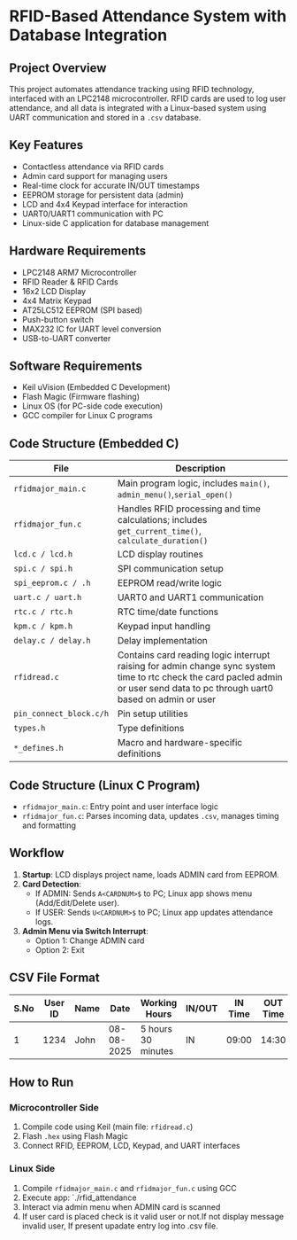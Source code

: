 # RFID-Based Attendance System with Database Integration

## Project Overview
This project automates attendance tracking using RFID technology, interfaced with an LPC2148 microcontroller. RFID cards are used to log user attendance, and all data is integrated with a Linux-based system using UART communication and stored in a `.csv` database.

## Key Features
- Contactless attendance via RFID cards
- Admin card support for managing users
- Real-time clock for accurate IN/OUT timestamps
- EEPROM storage for persistent data (admin)
- LCD and 4x4 Keypad interface for interaction
- UART0/UART1 communication with PC
- Linux-side C application for database management

## Hardware Requirements
- LPC2148 ARM7 Microcontroller
- RFID Reader & RFID Cards
- 16x2 LCD Display
- 4x4 Matrix Keypad
- AT25LC512 EEPROM (SPI based)
- Push-button switch
- MAX232 IC for UART level conversion
- USB-to-UART converter

## Software Requirements
- Keil uVision (Embedded C Development)
- Flash Magic (Firmware flashing)
- Linux OS (for PC-side code execution)
- GCC compiler for Linux C programs

## Code Structure (Embedded C)

| File                 | Description |
|----------------------|-------------|
| `rfidmajor_main.c`   | Main program logic, includes `main()`, `admin_menu()`,`serial_open()` |
| `rfidmajor_fun.c`    | Handles RFID processing and time calculations; includes `get_current_time()`, `calculate_duration()` |
| `lcd.c / lcd.h`      | LCD display routines |
| `spi.c / spi.h`      | SPI communication setup |
| `spi_eeprom.c / .h`  | EEPROM read/write logic |
| `uart.c / uart.h`    | UART0 and UART1 communication |
| `rtc.c / rtc.h`      | RTC time/date functions |
| `kpm.c / kpm.h`      | Keypad input handling |
| `delay.c / delay.h`  | Delay implementation |
| `rfidread.c`         | Contains card reading logic interrupt raising for admin change sync system time to rtc check the card pacled admin or user send data to pc through uart0 based on admin or user  |
| `pin_connect_block.c/h` | Pin setup utilities |
| `types.h`            | Type definitions |
| `*_defines.h`        | Macro and hardware-specific definitions |

## Code Structure (Linux C Program)

- `rfidmajor_main.c`: Entry point and user interface logic
- `rfidmajor_fun.c`: Parses incoming data, updates `.csv`, manages timing and formatting

## Workflow

1. **Startup**: LCD displays project name, loads ADMIN card from EEPROM.
2. **Card Detection**:
   - If ADMIN: Sends `A<CARDNUM>$` to PC; Linux app shows menu (Add/Edit/Delete user).
   - If USER: Sends `U<CARDNUM>$` to PC; Linux app updates attendance logs.
3. **Admin Menu via Switch Interrupt**:
   - Option 1: Change ADMIN card
   - Option 2: Exit

## CSV File Format

| S.No | User ID | Name | Date | Working Hours | IN/OUT | IN Time | OUT Time |
|------|---------|------|------|----------------|--------|----------|-----------|
| 1    | 1234    | John | 08-08-2025 | 5 hours 30 minutes | IN     | 09:00   | 14:30     |

## How to Run

### Microcontroller Side
1. Compile code using Keil (main file: `rfidread.c`)
2. Flash `.hex` using Flash Magic
3. Connect RFID, EEPROM, LCD, Keypad, and UART interfaces

### Linux Side
1. Compile `rfidmajor_main.c` and `rfidmajor_fun.c` using GCC
2. Execute app: `./rfid_attendance
3. Interact via admin menu when ADMIN card is scanned
4. If user card is placed check is it valid user or not.If not display message invalid user, If present upadate entry log into .csv file.

